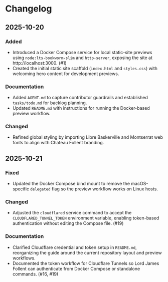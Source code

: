 # Changelog

## 2025-10-20

### Added
- Introduced a Docker Compose service for local static-site previews using `node:lts-bookworm-slim` and `http-server`, exposing the site at http://localhost:3000. (#1)
- Created the initial static site scaffold (`index.html` and `styles.css`) with welcoming hero content for development previews.

### Documentation
- Added `AGENT.md` to capture contributor guardrails and established `tasks/todo.md` for backlog planning.
- Updated `README.md` with instructions for running the Docker-based preview workflow.

### Changed
- Refined global styling by importing Libre Baskerville and Montserrat web fonts to align with Chateau Follent branding.

## 2025-10-21

### Fixed
- Updated the Docker Compose bind mount to remove the macOS-specific `delegated` flag so the preview workflow works on Linux hosts.

### Changed
- Adjusted the `cloudflared` service command to accept the `CLOUDFLARED_TUNNEL_TOKEN` environment variable, enabling token-based authentication without editing the Compose file. (#19)

### Documentation
- Clarified Cloudflare credential and token setup in `README.md`, reorganizing the guide around the current repository layout and preview workflows.
- Documented the token workflow for Cloudflare Tunnels so Lord James Follent can authenticate from Docker Compose or standalone commands. (#16, #19)
